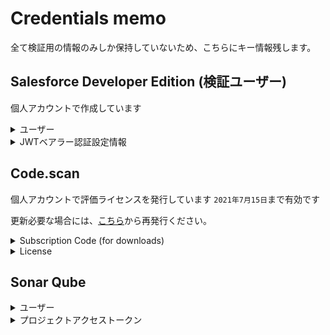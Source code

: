 # Credentials memo

全て検証用の情報のみしか保持していないため、こちらにキー情報残します。

## Salesforce Developer Edition (検証ユーザー)

個人アカウントで作成しています

<details><summary>ユーザー</summary>

* url: https://scsk72-dev-ed.my.salesforce.com/
* user: jenkins@service.dev.com
* pass: Passw0rd
* 備考: 管理者権限があるため、ユーザー追加などはご自由にご利用ください。

</details>

<details><summary>JWTベアラー認証設定情報</summary>

CI/CD 設定に必要なファイル

* [server.key](./server.key)
* コンシューマーキー

  ```bash
  3MVG95mg0lk4batgzm6iNzpzgAZC0Vi6_8Ss60MiSnjWKMNUIdykjVDmagvaVhvfmBNAQGw.0McuNUvUrp2_g
  ```

その他、設定時に利用したファイル

* [server.crt](./server.crt)
* [server.csr](./server.csr)
* [server.pass.key](./server.pass.key)
  * Gitソースから外しているため、パス先に存在しない場合は別途メール連携等しているかと思います。

</details>

## Code.scan

個人アカウントで評価ライセンスを発行しています
`2021年7月15日`まで有効です

更新必要な場合には、[こちら](https://docs.codescan.io/hc/en-us/articles/360046504652-CodeScan-Self-Hosted-Downloads)から再発行ください。

<details><summary>Subscription Code (for downloads)</summary>

```bash
WzM0MzQ5NTUsImNlMGY4ZjRlNDhlYjA0NmYyYjY2NjVlZWE3MjY5NjdhIl0=
```

</details>

<details><summary>License</summary>

```bash
Q2hlY2tzdW06IFYzMjI3MzRjMzgyZmY1MDc1ZGVhNTIzMTYwODcxYzQ0ZGMKT3JnYW5pc2F0aW9uOiBTQ1NLClNlcnZlcjogMTI3LjAuMC4xClByb2R1Y3Q6IFNGClR5cGU6IEVWQUxVQVRJT04KTGljZW5zZVNlcnZlcjogaHR0cHM6Ly9saWNlbnNlLmNvZGUtc2Nhbi5jb20vaW5kZXgucGhwL2FwaS9hZGRQcm9qZWN0P2xpZD0zNDM0OTU1CkV4cGlyYXRpb246IDIwMjEtMDctMTUKTG9vcGJhY2s6IHRydWUKT3JnSWQ6IHNvbmFybGludA==
```

</details>

## Sonar Qube

<details><summary>ユーザー</summary>

デフォルトで存在するSonarQubeユーザーです

* user: admin
* pass: admin

</details>

<details><summary>プロジェクトアクセストークン</summary>

* dev:
  * sfdx-sample-codescan: db9967908b639654e526c31a794da2b718eac0dd

```bash
sonar-scanner \
  -Dsonar.projectKey=sfdx-sample \
  -Dsonar.sources=. \
  -Dsonar.host.url=https://code-analysis.develop.devcond-test.net \
  -Dsonar.login=db9967908b639654e526c31a794da2b718eac0dd
```

</details>
